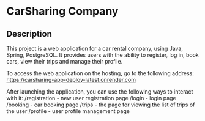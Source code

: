 <h1>CarSharing Company</h1>
<h2>Description</h2>
<p>This project is a web application for a car rental company, using Java, Spring, PostgreSQL. It provides users with the ability to register, log in, book cars, view their trips and manage their profile.

To access the web application on the hosting, go to the following address: https://carsharing-app-deploy-latest.onrender.com

After launching the application, you can use the following ways to interact with it:
/registration - new user registration page
/login - login page
/booking - car booking page
/trips - the page for viewing the list of trips of the user
/profile - user profile management page
</p>

